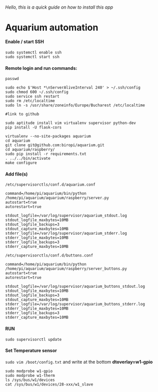 
###### Hello, this is a quick guide on how to install this app

Aquarium automation
===================




#### Enable / start SSH
```
sudo systemctl enable ssh
sudo systemctl start ssh
```

#### Remote login and run commands:
```
passwd

sudo echo $'Host *\nServerAliveInterval 240' > ~/.ssh/config
sudo chmod 600 ~/.ssh/config
sudo service ssh restart
sudo rm /etc/localtime
sudo ln -s /usr/share/zoneinfo/Europe/Bucharest /etc/localtime

#link to github

sudo aptitude install vim virtualenv supervisor python-dev
pip install -U flask-cors

virtualenv --no-site-packages aquarium
cd aquarium
git clone git@github.com:biropi/aquarium.git
cd aquarium/raspberry/
sudo pip install -r requirements.txt 
. ../../bin/activate
make configure
```

#### Add file(s)
`/etc/supervisorctls/conf.d/aquarium.conf`
```[program:aquarium]
command=/home/pi/aquarium/bin/python /home/pi/aquarium/aquarium/raspberry/server.py
autostart=true
autorestart=true

stdout_logfile=/var/log/supervisor/aquarium_stdout.log
stdout_logfile_maxbytes=10MB
stdout_logfile_backups=3
stdout_capture_maxbytes=10MB
stderr_logfile=/var/log/supervisor/aquarium_stderr.log
stderr_logfile_maxbytes=10MB
stderr_logfile_backups=3
stderr_capture_maxbytes=10MB
```

`/etc/supervisorctls/conf.d/buttons.conf`
```[program:aquarium_buttons]
command=/home/pi/aquarium/bin/python /home/pi/aquarium/aquarium/raspberry/server_buttons.py
autostart=true
autorestart=true

stdout_logfile=/var/log/supervisor/aquarium_buttons_stdout.log
stdout_logfile_maxbytes=10MB
stdout_logfile_backups=3
stdout_capture_maxbytes=10MB
stderr_logfile=/var/log/supervisor/aquarium_buttons_stderr.log
stderr_logfile_maxbytes=10MB
stderr_logfile_backups=3
stderr_capture_maxbytes=10MB
```
#### RUN
`sudo supervisorctl update`

#### Set Temperature sensor
`sudo vim /boot/config.txt` and write at the bottom **dtoverlay=w1-gpio**
```
sudo modprobe w1-gpio
sudo modprobe w1-therm
ls /sys/bus/w1/devices
cat /sys/bus/w1/devices/28-xxx/w1_slave
```
